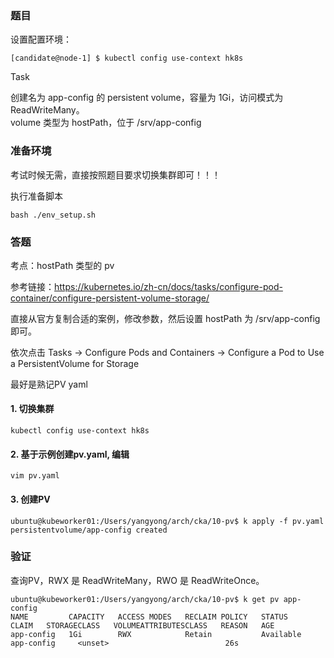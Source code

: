 ### 题目

设置配置环境：

    [candidate@node-1] $ kubectl config use-context hk8s

Task

创建名为 app-config 的 persistent volume，容量为 1Gi，访问模式为 ReadWriteMany。    
volume 类型为 hostPath，位于 /srv/app-config

### 准备环境

考试时候无需，直接按照题目要求切换集群即可！！！

执行准备脚本

    bash ./env_setup.sh

### 答题

考点：hostPath 类型的 pv

参考链接：https://kubernetes.io/zh-cn/docs/tasks/configure-pod-container/configure-persistent-volume-storage/

直接从官方复制合适的案例，修改参数，然后设置 hostPath 为 /srv/app-config 即可。

依次点击 Tasks → Configure Pods and Containers → Configure a Pod to Use a PersistentVolume for Storage

最好是熟记PV yaml

#### 1. 切换集群

    kubectl config use-context hk8s

#### 2. 基于示例创建pv.yaml, 编辑

    vim pv.yaml

#### 3. 创建PV

```
ubuntu@kubeworker01:/Users/yangyong/arch/cka/10-pv$ k apply -f pv.yaml
persistentvolume/app-config created
```

### 验证

查询PV，RWX 是 ReadWriteMany，RWO 是 ReadWriteOnce。

```
ubuntu@kubeworker01:/Users/yangyong/arch/cka/10-pv$ k get pv app-config
NAME         CAPACITY   ACCESS MODES   RECLAIM POLICY   STATUS      CLAIM   STORAGECLASS   VOLUMEATTRIBUTESCLASS   REASON   AGE
app-config   1Gi        RWX            Retain           Available           app-config     <unset>                          26s
```